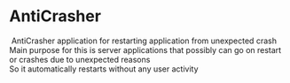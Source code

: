 ﻿<h1>AntiCrasher</h1>
﻿
﻿AntiCrasher application for restarting application from unexpected crash<br>
﻿Main purpose for this is server applications that possibly can go on restart or crashes due to unexpected reasons<br>
﻿So it automatically restarts without any user activity<br>

